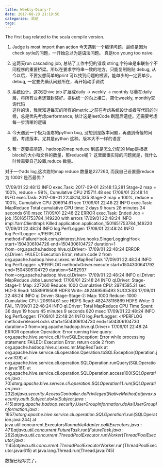 ```yaml
---
title: Weekly-Diary-7
date: 2017-08-28 21:19:56
categories: 周记
tags:
---
```

The first bug related to the scala compile version.

1. Judge is most import than action
今天遇到一个编译问题，最终是因为check sytle的问题，一开始总以为是语法问题。
真是too young too naive.

2. 这两天run cascading job, 总结了工作中犯的错误
string,字符串是串联各个不同程序的重要桥梁。所以在要求字符串一致的地方，只能复制粘贴
debug, 从今以后，不要妄想简单的print 可以找到问题的根源，能单步的一定要单步。
debug, 一定要先确认问题所在，再开始动手调试

3. 系统设计。这次把hive job 扩展成daily -> weekly -> monthly
尽量在daily层，将所有业务逻辑封装好。提供统一的向上接口，简化weekly, monthly查询代码  
这样的话，我就知道每天的所有的metric.之前在考虑系统设计或者写代码的时候，总是优先考虑performance,
估计这是leetCode 刷题后遗症。还需要考虑每一步清晰的逻辑

4. 今天遇到一个极为蛋疼的python bug, 没想到是版本问题，再遇到奇怪的问题，考虑版本，尤其是python 这种。版本大不一样的语言

5. 我一定要搞清楚，hadoop的map reduce 到底是怎么分配的
Map是根据block的大小和文件的数量，那reduce呢？
这里面很实际的问题就是，我什么时候需要自己设置,reduce 数量。

对于一个ads log,这次跑的map reduce 数量是227260, 而我自己设置量reduce 为 1000? 是否最优？  

17/09/01 22:48:13 INFO exec.Task: 2017-09-01 22:48:13,281 Stage-2 map = 100%,  reduce = 99%, Cumulative CPU 215711.48 sec
17/09/01 22:48:14 INFO exec.Task: 2017-09-01 22:48:14,335 Stage-2 map = 100%,  reduce = 100%, Cumulative CPU 206914.61 sec
17/09/01 22:48:22 INFO exec.Task: MapReduce Total cumulative CPU time: 2 days 9 hours 28 minutes 34 seconds 610 msec
17/09/01 22:48:22 ERROR exec.Task: Ended Job = job_1501651753784_149220 with errors
17/09/01 22:48:24 INFO impl.YarnClientImpl: Killed application application_1501651753784_149220
17/09/01 22:48:24 INFO log.PerfLogger: <PERFLOG method=FailureHook.com.pinterest.hive.hooks.SingerLoggingHook from=org.apache.hadoop.hive.ql.Driver>
17/09/01 22:48:24 INFO log.PerfLogger: </PERFLOG method=FailureHook.com.pinterest.hive.hooks.SingerLoggingHook start=1504306104726 end=1504306104727 duration=1 from=org.apache.hadoop.hive.ql.Driver>
17/09/01 22:48:24 ERROR ql.Driver: FAILED: Execution Error, return code 2 from org.apache.hadoop.hive.ql.exec.mr.MapRedTask
17/09/01 22:48:24 INFO log.PerfLogger: </PERFLOG method=Driver.execute start=1504300641792 end=1504306104729 duration=5462937 from=org.apache.hadoop.hive.ql.Driver>
17/09/01 22:48:24 INFO ql.Driver: MapReduce Jobs Launched: 
17/09/01 22:48:24 INFO ql.Driver: Stage-Stage-1: Map: 227260  Reduce: 1000   Cumulative CPU: 2974595.21 sec   HDFS Read: 14589919508 HDFS Write: 482469565493 SUCCESS
17/09/01 22:48:24 INFO ql.Driver: Stage-Stage-2: Map: 1000  Reduce: 1000   Cumulative CPU: 206914.61 sec   HDFS Read: 482478116869 HDFS Write: 0 FAIL
17/09/01 22:48:24 INFO ql.Driver: Total MapReduce CPU Time Spent: 36 days 19 hours 45 minutes 9 seconds 820 msec
17/09/01 22:48:24 INFO log.PerfLogger: <PERFLOG method=releaseLocks from=org.apache.hadoop.hive.ql.Driver>
17/09/01 22:48:24 INFO log.PerfLogger: </PERFLOG method=releaseLocks start=1504306104730 end=1504306104730 duration=0 from=org.apache.hadoop.hive.ql.Driver>
17/09/01 22:48:24 ERROR operation.Operation: Error running hive query: 
org.apache.hive.service.cli.HiveSQLException: Error while processing statement: FAILED: Execution Error, return code 2 from org.apache.hadoop.hive.ql.exec.mr.MapRedTask
    at org.apache.hive.service.cli.operation.Operation.toSQLException(Operation.java:328)
    at org.apache.hive.service.cli.operation.SQLOperation.runQuery(SQLOperation.java:181)
    at org.apache.hive.service.cli.operation.SQLOperation.access$100(SQLOperation.java:70)
    at org.apache.hive.service.cli.operation.SQLOperation$1$1.run(SQLOperation.java:232)
    at java.security.AccessController.doPrivileged(Native Method)
    at javax.security.auth.Subject.doAs(Subject.java:415)
    at org.apache.hadoop.security.UserGroupInformation.doAs(UserGroupInformation.java:1657)
    at org.apache.hive.service.cli.operation.SQLOperation$1.run(SQLOperation.java:244)
    at java.util.concurrent.Executors$RunnableAdapter.call(Executors.java:471)
    at java.util.concurrent.FutureTask.run(FutureTask.java:262)
    at java.util.concurrent.ThreadPoolExecutor.runWorker(ThreadPoolExecutor.java:1145)
    at java.util.concurrent.ThreadPoolExecutor$Worker.run(ThreadPoolExecutor.java:615)
    at java.lang.Thread.run(Thread.java:745)

数据已经写完了。
